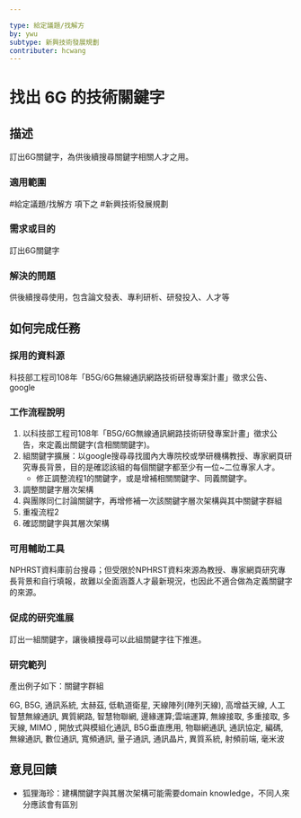 ```yaml
---

type: 給定議題/找解方
by: ywu
subtype: 新興技術發展規劃
contributer: hcwang
---
```


# 找出 6G 的技術關鍵字


## 描述
訂出6G關鍵字，為供後續搜尋關鍵字相關人才之用。

### 適用範圍
#給定議題/找解方  項下之 #新興技術發展規劃 

### 需求或目的
訂出6G關鍵字

### 解決的問題
供後續搜尋使用，包含論文發表、專利研析、研發投入、人才等

## 如何完成任務
### 採用的資料源
科技部工程司108年「B5G/6G無線通訊網路技術研發專案計畫」徵求公告、google

### 工作流程說明
1. 以科技部工程司108年「B5G/6G無線通訊網路技術研發專案計畫」徵求公告，來定義出關鍵字(含相關關鍵字)。
2.	組關鍵字擴展：以google搜尋尋找國內大專院校或學研機構教授、專家網頁研究專長背景，目的是確認該組的每個關鍵字都至少有一位~二位專家人才。
	- 修正調整流程1的關鍵字，或是增補相關關鍵字、同義關鍵字。
3. 調整關鍵字層次架構
4. 與團隊同仁討論關鍵字，再增修補一次該關鍵字層次架構與其中關鍵字群組
5. 重複流程2
6. 確認關鍵字與其層次架構

### 可用輔助工具
NPHRST資料庫前台搜尋；但受限於NPHRST資料來源為教授、專家網頁研究專長背景和自行填報，故難以全面涵蓋人才最新現況，也因此不適合做為定義關鍵字的來源。

### 促成的研究進展
訂出一組關鍵字，讓後續搜尋可以此組關鍵字往下推進。

### 研究範列
產出例子如下：關鍵字群組

6G, B5G, 通訊系統, 太赫茲, 低軌道衛星, 天線陣列(陣列天線), 高增益天線, 人工智慧無線通訊, 異質網路, 智慧物聯網, 邊緣運算;雲端運算, 無線接取, 多重接取, 多天線, MIMO , 開放式與模組化通訊, B5G垂直應用, 物聯網通訊, 通訊協定, 編碼, 無線通訊, 數位通訊, 寬頻通訊, 量子通訊, 通訊晶片, 異質系統, 射頻前端, 毫米波

## 意見回饋
- 狐狸海珍：建構關鍵字與其層次架構可能需要domain knowledge，不同人來分應該會有區別
